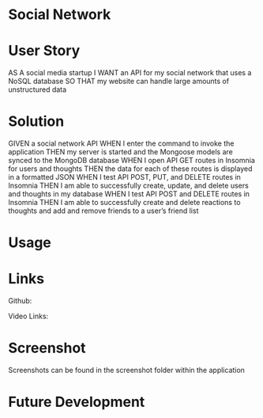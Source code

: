 # Social Network

# User Story

AS A social media startup
I WANT an API for my social network that uses a NoSQL database
SO THAT my website can handle large amounts of unstructured data

# Solution

GIVEN a social network API
WHEN I enter the command to invoke the application
THEN my server is started and the Mongoose models are synced to the MongoDB database
WHEN I open API GET routes in Insomnia for users and thoughts
THEN the data for each of these routes is displayed in a formatted JSON
WHEN I test API POST, PUT, and DELETE routes in Insomnia
THEN I am able to successfully create, update, and delete users and thoughts in my database
WHEN I test API POST and DELETE routes in Insomnia
THEN I am able to successfully create and delete reactions to thoughts and add and remove friends to a user’s friend list

# Usage

# Links

Github: 

Video Links:

# Screenshot

Screenshots can be found in the screenshot folder within the application

# Future Development

